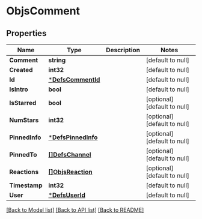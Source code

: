 # ObjsComment

## Properties
Name | Type | Description | Notes
------------ | ------------- | ------------- | -------------
**Comment** | **string** |  | [default to null]
**Created** | **int32** |  | [default to null]
**Id** | [***DefsCommentId**](defs_comment_id.md) |  | [default to null]
**IsIntro** | **bool** |  | [default to null]
**IsStarred** | **bool** |  | [optional] [default to null]
**NumStars** | **int32** |  | [optional] [default to null]
**PinnedInfo** | [***DefsPinnedInfo**](defs_pinned_info.md) |  | [optional] [default to null]
**PinnedTo** | [**[]DefsChannel**](defs_channel.md) |  | [optional] [default to null]
**Reactions** | [**[]ObjsReaction**](objs_reaction.md) |  | [optional] [default to null]
**Timestamp** | **int32** |  | [default to null]
**User** | [***DefsUserId**](defs_user_id.md) |  | [default to null]

[[Back to Model list]](../README.md#documentation-for-models) [[Back to API list]](../README.md#documentation-for-api-endpoints) [[Back to README]](../README.md)


